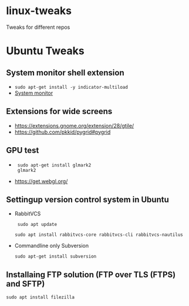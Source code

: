 # linux-tweaks
Tweaks for different repos

# Ubuntu Tweaks

## System monitor shell extension
+ ``` sudo apt-get install -y indicator-multiload ```
+ [System monitor](https://extensions.gnome.org/extension/120/system-monitor/)

## Extensions for wide screens
+ https://extensions.gnome.org/extension/28/gtile/
+ https://github.com/pkkid/pygrid#pygrid

## GPU test
- ```
   sudo apt-get install glmark2
   glmark2
  ```
- https://get.webgl.org/  


## Settingup version control system in Ubuntu
- RabbitVCS
  ```
   sudo apt update
  ```
  ``` 
  sudo apt install rabbitvcs-core rabbitvcs-cli rabbitvcs-nautilus
  ```
- Commandline only Subversion
  ```
  sudo apt-get install subversion
  ```
  
## Installaing FTP solution (FTP over TLS (FTPS) and SFTP)
  ``` sudo apt install filezilla ```
